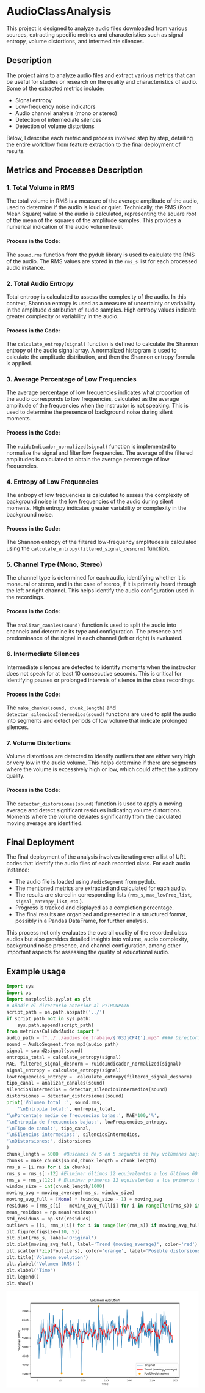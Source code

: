 # AudioClassAnalysis


This project is designed to analyze audio files downloaded from various sources, extracting specific metrics and characteristics such as signal entropy, volume distortions, and intermediate silences.

## Description

The project aims to analyze audio files and extract various metrics that can be useful for studies or research on the quality and characteristics of audio. Some of the extracted metrics include:

- Signal entropy
- Low-frequency noise indicators
- Audio channel analysis (mono or stereo)
- Detection of intermediate silences
- Detection of volume distortions

Below, I describe each metric and process involved step by step, detailing the entire workflow from feature extraction to the final deployment of results.

## Metrics and Processes Description
### 1. Total Volume in RMS
The total volume in RMS is a measure of the average amplitude of the audio, used to determine if the audio is loud or quiet. Technically, the RMS (Root Mean Square) value of the audio is calculated, representing the square root of the mean of the squares of the amplitude samples. This provides a numerical indication of the audio volume level.

#### Process in the Code:
The `sound.rms` function from the pydub library is used to calculate the RMS of the audio.
The RMS values are stored in the `rms_s` list for each processed audio instance.

### 2. Total Audio Entropy
Total entropy is calculated to assess the complexity of the audio. In this context, Shannon entropy is used as a measure of uncertainty or variability in the amplitude distribution of audio samples. High entropy values indicate greater complexity or variability in the audio.

#### Process in the Code:
The `calculate_entropy(signal)` function is defined to calculate the Shannon entropy of the audio signal array.
A normalized histogram is used to calculate the amplitude distribution, and then the Shannon entropy formula is applied.

### 3. Average Percentage of Low Frequencies
The average percentage of low frequencies indicates what proportion of the audio corresponds to low frequencies, calculated as the average amplitude of the frequencies when the instructor is not speaking. This is used to determine the presence of background noise during silent moments.

#### Process in the Code:
The `ruidoIndicador_normalized(signal)` function is implemented to normalize the signal and filter low frequencies.
The average of the filtered amplitudes is calculated to obtain the average percentage of low frequencies.

### 4. Entropy of Low Frequencies
The entropy of low frequencies is calculated to assess the complexity of background noise in the low frequencies of the audio during silent moments. High entropy indicates greater variability or complexity in the background noise.

#### Process in the Code:
The Shannon entropy of the filtered low-frequency amplitudes is calculated using the `calculate_entropy(filtered_signal_desnorm)` function.

### 5. Channel Type (Mono, Stereo)
The channel type is determined for each audio, identifying whether it is monaural or stereo, and in the case of stereo, if it is primarily heard through the left or right channel. This helps identify the audio configuration used in the recordings.

#### Process in the Code:
The `analizar_canales(sound)` function is used to split the audio into channels and determine its type and configuration.
The presence and predominance of the signal in each channel (left or right) is evaluated.

### 6. Intermediate Silences
Intermediate silences are detected to identify moments when the instructor does not speak for at least 10 consecutive seconds. This is critical for identifying pauses or prolonged intervals of silence in the class recordings.

#### Process in the Code:
The `make_chunks(sound, chunk_length)` and `detectar_silenciosIntermedios(sound)` functions are used to split the audio into segments and detect periods of low volume that indicate prolonged silences.

### 7. Volume Distortions
Volume distortions are detected to identify outliers that are either very high or very low in the audio volume. This helps determine if there are segments where the volume is excessively high or low, which could affect the auditory quality.

#### Process in the Code:
The `detectar_distorsiones(sound)` function is used to apply a moving average and detect significant residues indicating volume distortions.
Moments where the volume deviates significantly from the calculated moving average are identified.

## Final Deployment
The final deployment of the analysis involves iterating over a list of URL codes that identify the audio files of each recorded class. For each audio instance:

* The audio file is loaded using `AudioSegment` from pydub.
* The mentioned metrics are extracted and calculated for each audio.
* The results are stored in corresponding lists (`rms_s`, `mae_lowFreq_list`, `signal_entropy_list`, etc.).
* Progress is tracked and displayed as a completion percentage.
* The final results are organized and presented in a structured format, possibly in a Pandas DataFrame, for further analysis.

This process not only evaluates the overall quality of the recorded class audios but also provides detailed insights into volume, audio complexity, background noise presence, and channel configuration, among other important aspects for assessing the quality of educational audio.

## Example usage

```python
import sys
import os
import matplotlib.pyplot as plt
# Añadir el directorio anterior al PYTHONPATH
script_path = os.path.abspath('../')
if script_path not in sys.path:
    sys.path.append(script_path)
from metricasCalidadAudio import *
audio_path = f"../../audios_de_trabajo/{'03JjCF4I'}.mp3" #### Directorio en donde estén los audios de las clases
sound = AudioSegment.from_mp3(audio_path)
signal = sound2signal(sound)
entropia_total = calculate_entropy(signal)
MAE, filtered_signal_desnorm = ruidoIndicador_normalized(signal)
signal_entropy = calculate_entropy(signal)
lowFrequencies_entropy =  calculate_entropy(filtered_signal_desnorm)
tipo_canal = analizar_canales(sound)
silenciosIntermedios = detectar_silenciosIntermedios(sound)
distorsiones = detectar_distorsiones(sound)
print('Volumen total :', sound.rms,
    '\nEntropía total:', entropia_total,
'\nPorcentaje medio de frecuencias bajas:', MAE*100,'%',
'\nEntropía de frecuencias bajas:', lowFrequencies_entropy,
'\nTipo de canal:', tipo_canal,
'\nSilencios intermedios:', silenciosIntermedios,
'\nDistorsiones:', distorsiones
)
chunk_length = 5000  #Buscamos de 5 en 5 segundos si hay volúmenes bajos
chunks = make_chunks(sound,chunk_length = chunk_length)
rms_s = [i.rms for i in chunks]
rms_s = rms_s[:-12] #Eliminar últimos 12 equivalentes a los últimos 60 segs
rms_s = rms_s[12:] # Eliminar primeros 12 equivalentes a los primeros 60 segs
window_size = int(chunk_length/1000)
moving_avg = moving_average(rms_s, window_size)
moving_avg_full = [None] * (window_size - 1) + moving_avg
residuos = [rms_s[i] - moving_avg_full[i] for i in range(len(rms_s)) if moving_avg_full[i] is not None]
mean_residuos = np.mean(residuos)
std_residuos = np.std(residuos)
outliers = [(i, rms_s[i]) for i in range(len(rms_s)) if moving_avg_full[i] is not None and abs(rms_s[i] - moving_avg_full[i]) > 3 * std_residuos]
plt.figure(figsize=(10, 5))
plt.plot(rms_s, label='Original')
plt.plot(moving_avg_full, label='Trend (moving_average)', color='red')
plt.scatter(*zip(*outliers), color='orange', label='Posible distorsions')
plt.title('Volumen evolution')
plt.ylabel('Volumen (RMS)')
plt.xlabel('Time')
plt.legend()
plt.show()
```

![Alt text](usageExample.png)

